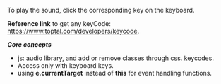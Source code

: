 To play the sound, click the corresponding key on the keyboard.

**Reference link** to get any keyCode: https://www.toptal.com/developers/keycode.

***Core concepts***
- js: audio library, and add or remove classes through css.
keycodes.
- Access only with keyboard keys.
- using **e.currentTarget** instead of **this** for event handling functions.
